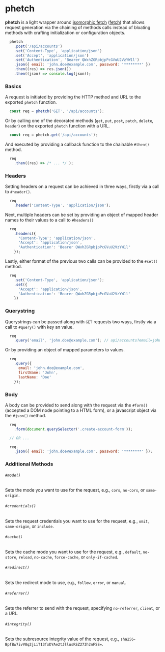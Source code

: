 phetch
======

__phetch__ is a light wrapper around [isomorphic fetch](https://github.com/matthew-andrews/isomorphic-fetch) ([fetch](https://developer.mozilla.org/en-US/docs/Web/API/GlobalFetch/fetch)) that allows request generation via the chaining of methods calls instead of bloating methods with crafting initialization or configuration objects.

```javascript
  phetch
    .post('/api/accounts')
    .set('Content-Type', 'application/json')
    .set('Accept', 'application/json')
    .set('Authentication', 'Bearer QWxhZGRpbjpPcGVuU2VzYW1l')
    .json({ email: 'john.doe@example.com', password: '********' })
    .then((res) => res.json())
    .then((json) => console.log(json));
```

### Basics

A request is initiated by providing the HTTP method and URL to the exported `phetch` function.

```javascript
  const req = phetch('GET', '/api/accounts');
```

Or by calling one of the decorated methods (`get`, `put`, `post`, `patch`, `delete`, `header`)
on the exported `phetch` function with a URL.

```javascript
  const req = phetch.get('/api/accounts');
```

And executed by providing a callback function to the chainable `#then()` method.

```javascript
  req
    .then((res) => /* ... */ );
```

### Headers

Setting headers on a request can be achieved in three ways, firstly via a call to `#header()`.

```javascript
  req
    .header('Content-Type', 'application/json');
```

Next, multiple headers can be set by providing an object of mapped header names to their values
to a call to `#headers()`

```javascript
  req
    .headers({
      'Content-Type': 'application/json',
      'Accept': 'application/json',
      'Authentication': 'Bearer QWxhZGRpbjpPcGVuU2VzYW1l'
    });
```

Lastly, either format of the previous two calls can be provided to the `#set()` method.

```javascript
  req
    .set('Content-Type', 'application/json');
    .set({
      'Accept': 'application/json',
      'Authentication': 'Bearer QWxhZGRpbjpPcGVuU2VzYW1l'
    })
```

### Querystring

Querystrings can be passed along with `GET` requests two ways, firstly via a call to `#query()`
with key an value.

```javascript
  req
    .query('email', 'john.doe@example.com'); // api/accounts?email=john.doe%40xample.com
```

Or by providing an object of mapped parameters to values.

```javascript
  req
    .query({
      email: 'john.doe@example.com',
      firstName: 'John',
      lastName: 'Doe'
    });
```

### Body

A body can be provided to send along with the request via the `#form()` (accepted a DOM node
pointing to a HTML form), or a javascript object via the `#json()` method.

```javascript
  req
    .form(document.querySelector('.create-account-form'));

  // OR ...

  req.
    .json({ email: 'john.doe@example.com', password: '********' });
```

### Additional Methods

###### `#mode()`

Sets the mode you want to use for the request, e.g., `cors`, `no-cors`, or `same-origin`.

###### `#credentials()`

Sets the request credentials you want to use for the request, e.g., `omit`, `same-origin`, or
`include`.

###### `#cache()`

Sets the cache mode you want to use for the request, e.g., `default`, `no-store`,
`reload`, `no-cache`, `force-cache`, or `only-if-cached`.

###### `#redirect()`

Sets the redirect mode to use, e.g., `follow`, `error`, or `manual`.

###### `#referrer()`

Sets the referrer to send with the request, specifying `no-referrer`, `client`, or a URL.

###### `#integrity()`

Sets the subresource integrity value of the request, e.g.,
`sha256-BpfBw7ivV8q2jLiT13fxDYAe2tJllusRSZ273h2nFSE=`.
